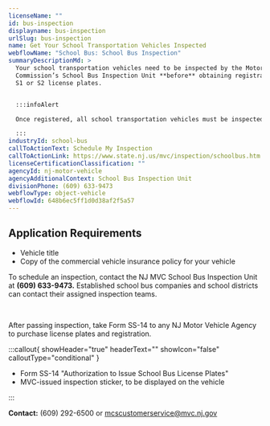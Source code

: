 ```yaml
---
licenseName: ""
id: bus-inspection
displayname: bus-inspection
urlSlug: bus-inspection
name: Get Your School Transportation Vehicles Inspected
webflowName: "School Bus: School Bus Inspection"
summaryDescriptionMd: >
  Your school transportation vehicles need to be inspected by the Motor Vehicle
  Commission’s School Bus Inspection Unit **before** obtaining registration and
  S1 or S2 license plates.


  :::infoAlert

  Once registered, all school transportation vehicles must be inspected twice a year.

  :::
industryId: school-bus
callToActionText: Schedule My Inspection
callToActionLink: https://www.state.nj.us/mvc/inspection/schoolbus.htm
licenseCertificationClassification: ""
agencyId: nj-motor-vehicle
agencyAdditionalContext: School Bus Inspection Unit
divisionPhone: (609) 633-9473
webflowType: object-vehicle
webflowId: 648b6ec5ff1d0d38af2f5a57
---
```

## Application Requirements

- Vehicle title
- Copy of the commercial vehicle insurance policy for your vehicle

To schedule an inspection, contact the NJ MVC School Bus Inspection Unit at **(609) 633-9473.** Established school bus companies and school districts can contact their assigned inspection teams.

&nbsp;

After passing inspection, take Form SS-14 to any NJ Motor Vehicle Agency to purchase license plates and registration.

:::callout{ showHeader="true" headerText="" showIcon="false" calloutType="conditional" }

- Form SS-14 "Authorization to Issue School Bus License Plates"
- MVC-issued inspection sticker, to be displayed on the vehicle

:::

**Contact:** (609) 292-6500 or mcscustomerservice@mvc.nj.gov